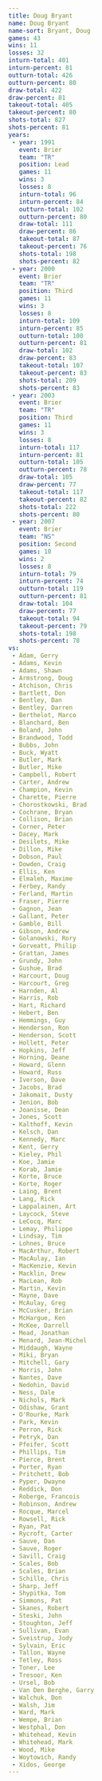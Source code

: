 ```yaml
---
title: Doug Bryant
name: Doug Bryant
name-sort: Bryant, Doug
games: 43
wins: 11
losses: 32
inturn-total: 401
inturn-percent: 81
outturn-total: 426
outturn-percent: 80
draw-total: 422
draw-percent: 81
takeout-total: 405
takeout-percent: 80
shots-total: 827
shots-percent: 81
years:
 - year: 1991
   event: Brier
   team: "TR"
   position: Lead
   games: 11
   wins: 3
   losses: 8
   inturn-total: 96
   inturn-percent: 84
   outturn-total: 102
   outturn-percent: 80
   draw-total: 111
   draw-percent: 86
   takeout-total: 87
   takeout-percent: 76
   shots-total: 198
   shots-percent: 82
 - year: 2000
   event: Brier
   team: "TR"
   position: Third
   games: 11
   wins: 3
   losses: 8
   inturn-total: 109
   inturn-percent: 85
   outturn-total: 100
   outturn-percent: 81
   draw-total: 102
   draw-percent: 83
   takeout-total: 107
   takeout-percent: 83
   shots-total: 209
   shots-percent: 83
 - year: 2003
   event: Brier
   team: "TR"
   position: Third
   games: 11
   wins: 3
   losses: 8
   inturn-total: 117
   inturn-percent: 81
   outturn-total: 105
   outturn-percent: 78
   draw-total: 105
   draw-percent: 77
   takeout-total: 117
   takeout-percent: 82
   shots-total: 222
   shots-percent: 80
 - year: 2007
   event: Brier
   team: "NS"
   position: Second
   games: 10
   wins: 2
   losses: 8
   inturn-total: 79
   inturn-percent: 74
   outturn-total: 119
   outturn-percent: 81
   draw-total: 104
   draw-percent: 77
   takeout-total: 94
   takeout-percent: 79
   shots-total: 198
   shots-percent: 78
vs:
 - Adam, Gerry
 - Adams, Kevin
 - Adams, Shawn
 - Armstrong, Doug
 - Atchison, Chris
 - Bartlett, Don
 - Bentley, Dan
 - Bentley, Darren
 - Berthelot, Marco
 - Blanchard, Ben
 - Boland, John
 - Brandwood, Todd
 - Bubbs, John
 - Buck, Wyatt
 - Butler, Mark
 - Butler, Mike
 - Campbell, Robert
 - Carter, Andrew
 - Champion, Kevin
 - Charette, Pierre
 - Chorostkowski, Brad
 - Cochrane, Bryan
 - Collison, Brian
 - Corner, Peter
 - Dacey, Mark
 - Desilets, Mike
 - Dillon, Mike
 - Dobson, Paul
 - Dowden, Craig
 - Ellis, Ken
 - Elmaleh, Maxime
 - Ferbey, Randy
 - Ferland, Martin
 - Fraser, Pierre
 - Gagnon, Jean
 - Gallant, Peter
 - Gamble, Bill
 - Gibson, Andrew
 - Golanowski, Rory
 - Gorveatt, Philip
 - Grattan, James
 - Grundy, John
 - Gushue, Brad
 - Harcourt, Doug
 - Harcourt, Greg
 - Harnden, Al
 - Harris, Rob
 - Hart, Richard
 - Hebert, Ben
 - Hemmings, Guy
 - Henderson, Ron
 - Henderson, Scott
 - Hollett, Peter
 - Hopkins, Jeff
 - Horning, Deane
 - Howard, Glenn
 - Howard, Russ
 - Iverson, Dave
 - Jacobs, Brad
 - Jakomait, Dusty
 - Jenion, Bob
 - Joanisse, Dean
 - Jones, Scott
 - Kalthoff, Kevin
 - Kelsch, Dan
 - Kennedy, Marc
 - Kent, Gerry
 - Kieley, Phil
 - Koe, Jamie
 - Korab, Jamie
 - Korte, Bruce
 - Korte, Roger
 - Laing, Brent
 - Lang, Rick
 - Lappalainen, Art
 - Laycock, Steve
 - LeCocq, Marc
 - Lemay, Philippe
 - Lindsay, Tim
 - Lohnes, Bruce
 - MacArthur, Robert
 - MacAulay, Ian
 - MacKenzie, Kevin
 - Macklin, Drew
 - MacLean, Rob
 - Martin, Kevin
 - Mayne, Dave
 - McAulay, Greg
 - McCusker, Brian
 - McHargue, Ken
 - McKee, Darrell
 - Mead, Jonathan
 - Menard, Jean-Michel
 - Middaugh, Wayne
 - Miki, Bryan
 - Mitchell, Gary
 - Morris, John
 - Nantes, Dave
 - Nedohin, David
 - Ness, Dale
 - Nichols, Mark
 - Odishaw, Grant
 - O'Rourke, Mark
 - Park, Kevin
 - Perron, Rick
 - Petryk, Dan
 - Pfeifer, Scott
 - Phillips, Tim
 - Pierce, Brent
 - Porter, Ryan
 - Pritchett, Bob
 - Pyper, Dwayne
 - Reddick, Don
 - Roberge, Francois
 - Robinson, Andrew
 - Rocque, Marcel
 - Rowsell, Rick
 - Ryan, Pat
 - Rycroft, Carter
 - Sauve, Dan
 - Sauve, Roger
 - Savill, Craig
 - Scales, Bob
 - Scales, Brian
 - Schille, Chris
 - Sharp, Jeff
 - Shypitka, Tom
 - Simmons, Pat
 - Skanes, Robert
 - Steski, John
 - Stoughton, Jeff
 - Sullivan, Evan
 - Sveistrup, Jody
 - Sylvain, Eric
 - Tallon, Wayne
 - Tetley, Ross
 - Toner, Lee
 - Tresoor, Ken
 - Ursel, Bob
 - Van Den Berghe, Garry
 - Walchuk, Don
 - Walsh, Jim
 - Ward, Mark
 - Wempe, Brian
 - Westphal, Don
 - Whitehead, Kevin
 - Whitehead, Mark
 - Wood, Mike
 - Woytowich, Randy
 - Xidos, George
---
```

